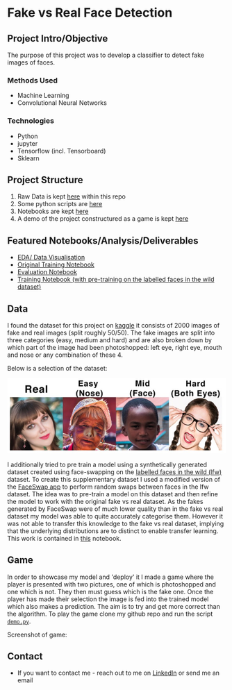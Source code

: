 # Fake vs Real Face Detection
## Project Intro/Objective
The purpose of this project was to develop a classifier to detect fake images of faces. 

### Methods Used
* Machine Learning
* Convolutional Neural Networks

### Technologies
* Python
* jupyter
* Tensorflow (incl. Tensorboard)
* Sklearn 

## Project Structure

1. Raw Data is kept [here](./data/raw) within this repo
2. Some python scripts are [here](./src)
3. Notebooks are kept [here](./notebooks)
4. A demo of the project constructured as a game is kept [here](./demo)

## Featured Notebooks/Analysis/Deliverables
* [EDA/ Data Visualisation](./notebooks/EDA.ipynb)
* [Original Training Notebook](./notebooks/training.ipynb)
* [Evaluation Notebook](./notebooks/Evaluation.ipynb)
* [Training Notebook (with pre-training on the labelled faces in the wild dataset)](./notebooks/training_w_LFW.ipynb)

## Data

I found the dataset for this project on [kaggle](https://www.kaggle.com/ciplab/real-and-fake-face-detection) it consists of 2000 images of fake and real images (split roughly 50/50). The fake images are split into three categories (easy, medium and hard) and are also broken down by which part of the image had been photoshopped: left eye, right eye, mouth and nose or any combination of these 4.

Below is a selection of the dataset:

![image-20200108150438294](assets/image-20200108150438294.png)

I additionally tried to pre train a model using a synthetically generated dataset created using face-swapping on the [labelled faces in the wild (lfw)](http://vis-www.cs.umass.edu/lfw/) dataset. To create this supplementary dataset I used a modified version of the [FaceSwap app](https://github.com/MarekKowalski/FaceSwap) to perform random swaps between faces in the lfw dataset. The idea was to pre-train a model on this dataset and then refine the model to work with the original fake vs real dataset. As the fakes generated by FaceSwap were of much lower quality than in the fake vs real dataset my model was able to quite accurately categorise them. However it was not able to transfer this knowledge to the fake vs real dataset, implying that the underlying distributions are to distinct to enable transfer learning. This work is contained in [this](./notebooks/training_w_LFW.ipynb) notebook.

## Game

In order to showcase my model and 'deploy' it I made a game where the player is presented with two pictures, one of which is photoshopped and one which is not. They then must guess which is the fake one. Once the player has made their selection the image is fed into the trained model which also makes a prediction. The aim is to try and get more correct than the algorithm. To play the game clone my github repo and run the script [`demo.py`](./demo/demo.py).

Screenshot of game:


## Contact
* If you want to contact me - reach out to me on [LinkedIn](www.linkedin.com/in/rees) or send me an email